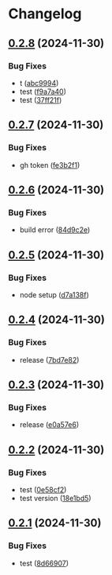 # Changelog

## [0.2.8](https://github.com/michaelgriscom/remnote-plugin-sandbox/compare/remnote-plugin-template-react-v0.2.7...remnote-plugin-template-react-v0.2.8) (2024-11-30)


### Bug Fixes

* t ([abc9994](https://github.com/michaelgriscom/remnote-plugin-sandbox/commit/abc99941af2adfa686c6a8c80e08247907081dc2))
* test ([f9a7a40](https://github.com/michaelgriscom/remnote-plugin-sandbox/commit/f9a7a408170beabcc86c47bfcf7d60e817f696d4))
* test ([37ff21f](https://github.com/michaelgriscom/remnote-plugin-sandbox/commit/37ff21f2d1c42187b3d10d34ad04c91b64747722))

## [0.2.7](https://github.com/michaelgriscom/remnote-plugin-sandbox/compare/remnote-plugin-template-react-v0.2.6...remnote-plugin-template-react-v0.2.7) (2024-11-30)


### Bug Fixes

* gh token ([fe3b2f1](https://github.com/michaelgriscom/remnote-plugin-sandbox/commit/fe3b2f1a2f81e0d17c9ce52b1e95afdee2ef5904))

## [0.2.6](https://github.com/michaelgriscom/remnote-plugin-sandbox/compare/remnote-plugin-template-react-v0.2.5...remnote-plugin-template-react-v0.2.6) (2024-11-30)


### Bug Fixes

* build error ([84d9c2e](https://github.com/michaelgriscom/remnote-plugin-sandbox/commit/84d9c2e72399c073a486ae0ebaf946cdf3afdf20))

## [0.2.5](https://github.com/michaelgriscom/remnote-plugin-sandbox/compare/remnote-plugin-template-react-v0.2.4...remnote-plugin-template-react-v0.2.5) (2024-11-30)


### Bug Fixes

* node setup ([d7a138f](https://github.com/michaelgriscom/remnote-plugin-sandbox/commit/d7a138f96e838bf18cacdf9f1ce32fd389064064))

## [0.2.4](https://github.com/michaelgriscom/remnote-plugin-sandbox/compare/remnote-plugin-template-react-v0.2.3...remnote-plugin-template-react-v0.2.4) (2024-11-30)


### Bug Fixes

* release ([7bd7e82](https://github.com/michaelgriscom/remnote-plugin-sandbox/commit/7bd7e8243e62e3cd144d61e7da58b84a17565523))

## [0.2.3](https://github.com/michaelgriscom/remnote-plugin-sandbox/compare/remnote-plugin-template-react-v0.2.2...remnote-plugin-template-react-v0.2.3) (2024-11-30)


### Bug Fixes

* release ([e0a57e6](https://github.com/michaelgriscom/remnote-plugin-sandbox/commit/e0a57e63f6a334e17dab9de6bd52b3f16a9caa0f))

## [0.2.2](https://github.com/michaelgriscom/remnote-plugin-sandbox/compare/remnote-plugin-template-react-v0.2.1...remnote-plugin-template-react-v0.2.2) (2024-11-30)


### Bug Fixes

* test ([0e58cf2](https://github.com/michaelgriscom/remnote-plugin-sandbox/commit/0e58cf2cee7beaaae1f0ebf31441cd3152976c3e))
* test version ([18e1bd5](https://github.com/michaelgriscom/remnote-plugin-sandbox/commit/18e1bd5df9ca72a50bdd10c23917b21f3f24812c))

## [0.2.1](https://github.com/michaelgriscom/remnote-plugin-sandbox/compare/remnote-plugin-template-react-v0.2.0...remnote-plugin-template-react-v0.2.1) (2024-11-30)


### Bug Fixes

* test ([8d66907](https://github.com/michaelgriscom/remnote-plugin-sandbox/commit/8d6690719096126c9c5bcc77e7388ccce0ca81bd))
